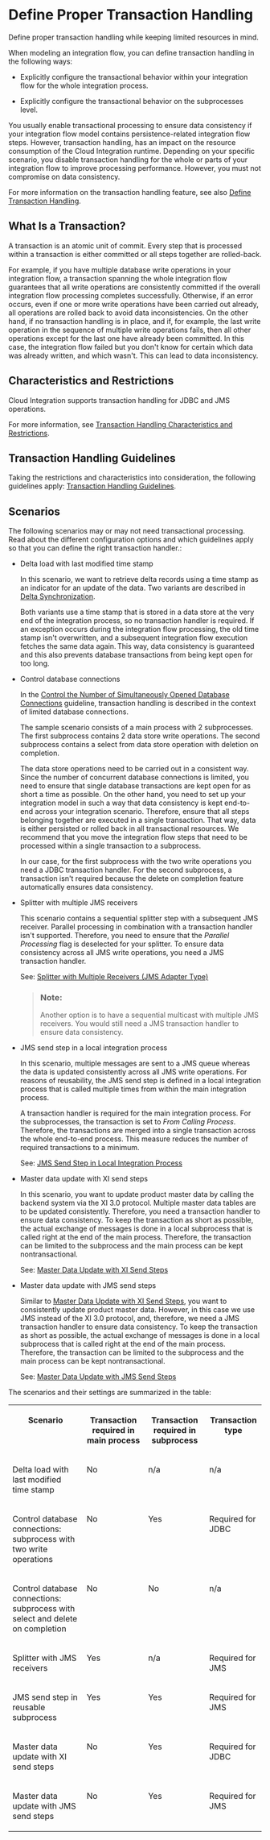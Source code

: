 <!-- loio1c3196315d5a46a293d350b73dc2ccd5 -->

# Define Proper Transaction Handling

Define proper transaction handling while keeping limited resources in mind.

When modeling an integration flow, you can define transaction handling in the following ways:

-   Explicitly configure the transactional behavior within your integration flow for the whole integration process.

-   Explicitly configure the transactional behavior on the subprocesses level.


You usually enable transactional processing to ensure data consistency if your integration flow model contains persistence-related integration flow steps. However, transaction handling, has an impact on the resource consumption of the Cloud Integration runtime. Depending on your specific scenario, you disable transaction handling for the whole or parts of your integration flow to improve processing performance. However, you must not compromise on data consistency.

For more information on the transaction handling feature, see also [Define Transaction Handling](define-transaction-handling-2a5d4bc.md).



<a name="loio1c3196315d5a46a293d350b73dc2ccd5__section_bgx_1f5_w4b"/>

## What Is a Transaction?

A transaction is an atomic unit of commit. Every step that is processed within a transaction is either committed or all steps together are rolled-back.

For example, if you have multiple database write operations in your integration flow, a transaction spanning the whole integration flow guarantees that all write operations are consistently committed if the overall integration flow processing completes successfully. Otherwise, if an error occurs, even if one or more write operations have been carried out already, all operations are rolled back to avoid data inconsistencies. On the other hand, if no transaction handling is in place, and if, for example, the last write operation in the sequence of multiple write operations fails, then all other operations except for the last one have already been committed. In this case, the integration flow failed but you don't know for certain which data was already written, and which wasn't. This can lead to data inconsistency.



<a name="loio1c3196315d5a46a293d350b73dc2ccd5__section_ktq_kf5_w4b"/>

## Characteristics and Restrictions

Cloud Integration supports transaction handling for JDBC and JMS operations.

For more information, see [Transaction Handling Characteristics and Restrictions](transaction-handling-characteristics-and-restrictions-2388efb.md).



<a name="loio1c3196315d5a46a293d350b73dc2ccd5__section_qvr_n35_w4b"/>

## Transaction Handling Guidelines

Taking the restrictions and characteristics into consideration, the following guidelines apply: [Transaction Handling Guidelines](transaction-handling-guidelines-52e3f67.md).



<a name="loio1c3196315d5a46a293d350b73dc2ccd5__section_m1h_hj5_w4b"/>

## Scenarios

The following scenarios may or may not need transactional processing. Read about the different configuration options and which guidelines apply so that you can define the right transaction handler.:

-   Delta load with last modified time stamp

    In this scenario, we want to retrieve delta records using a time stamp as an indicator for an update of the data. Two variants are described in [Delta Synchronization](delta-synchronization-012be7e.md).

    Both variants use a time stamp that is stored in a data store at the very end of the integration process, so no transaction handler is required. If an exception occurs during the integration flow processing, the old time stamp isn't overwritten, and a subsequent integration flow execution fetches the same data again. This way, data consistency is guaranteed and this also prevents database transactions from being kept open for too long.

-   Control database connections

    In the [Control the Number of Simultaneously Opened Database Connections](control-the-number-of-simultaneously-opened-database-connections-90628e9.md) guideline, transaction handling is described in the context of limited database connections.

    The sample scenario consists of a main process with 2 subprocesses. The first subprocess contains 2 data store write operations. The second subprocess contains a select from data store operation with deletion on completion.

    The data store operations need to be carried out in a consistent way. Since the number of concurrent database connections is limited, you need to ensure that single database transactions are kept open for as short a time as possible. On the other hand, you need to set up your integration model in such a way that data consistency is kept end-to-end across your integration scenario. Therefore, ensure that all steps belonging together are executed in a single transaction. That way, data is either persisted or rolled back in all transactional resources. We recommend that you move the integration flow steps that need to be processed within a single transaction to a subprocess.

    In our case, for the first subprocess with the two write operations you need a JDBC transaction handler. For the second subprocess, a transaction isn't required because the delete on completion feature automatically ensures data consistency.

-   Splitter with multiple JMS receivers

    This scenario contains a sequential splitter step with a subsequent JMS receiver. Parallel processing in combination with a transaction handler isn't supported. Therefore, you need to ensure that the *Parallel Processing* flag is deselected for your splitter. To ensure data consistency across all JMS write operations, you need a JMS transaction handler.

    See: [Splitter with Multiple Receivers \(JMS Adapter Type\)](splitter-with-multiple-receivers-jms-adapter-type-fc2755c.md)

    > ### Note:  
    > Another option is to have a sequential multicast with multiple JMS receivers. You would still need a JMS transaction handler to ensure data consistency.

-   JMS send step in a local integration process

    In this scenario, multiple messages are sent to a JMS queue whereas the data is updated consistently across all JMS write operations. For reasons of reusability, the JMS send step is defined in a local integration process that is called multiple times from within the main integration process.

    A transaction handler is required for the main integration process. For the subprocesses, the transaction is set to *From Calling Process*. Therefore, the transactions are merged into a single transaction across the whole end-to-end process. This measure reduces the number of required transactions to a minimum.

    See: [JMS Send Step in Local Integration Process](jms-send-step-in-local-integration-process-a5644c8.md)

-   Master data update with XI send steps

    In this scenario, you want to update product master data by calling the backend system via the XI 3.0 protocol. Multiple master data tables are to be updated consistently. Therefore, you need a transaction handler to ensure data consistency. To keep the transaction as short as possible, the actual exchange of messages is done in a local subprocess that is called right at the end of the main process. Therefore, the transaction can be limited to the subprocess and the main process can be kept nontransactional.

    See: [Master Data Update with XI Send Steps](master-data-update-with-xi-send-steps-5fb0541.md)

-   Master data update with JMS send steps

    Similar to [Master Data Update with XI Send Steps](master-data-update-with-xi-send-steps-5fb0541.md), you want to consistently update product master data. However, in this case we use JMS instead of the XI 3.0 protocol, and, therefore, we need a JMS transaction handler to ensure data consistency. To keep the transaction as short as possible, the actual exchange of messages is done in a local subprocess that is called right at the end of the main process. Therefore, the transaction can be limited to the subprocess and the main process can be kept nontransactional.

    See: [Master Data Update with JMS Send Steps](master-data-update-with-jms-send-steps-1c3e583.md)


The scenarios and their settings are summarized in the table:


<table>
<tr>
<th valign="top">

Scenario



</th>
<th valign="top">

Transaction required in main process



</th>
<th valign="top">

Transaction required in subprocess



</th>
<th valign="top">

Transaction type



</th>
</tr>
<tr>
<td valign="top">

Delta load with last modified time stamp



</td>
<td valign="top">

No



</td>
<td valign="top">

n/a



</td>
<td valign="top">

n/a



</td>
</tr>
<tr>
<td valign="top">

Control database connections: subprocess with two write operations



</td>
<td valign="top">

No



</td>
<td valign="top">

Yes



</td>
<td valign="top">

Required for JDBC



</td>
</tr>
<tr>
<td valign="top">

Control database connections: subprocess with select and delete on completion



</td>
<td valign="top">

No



</td>
<td valign="top">

No



</td>
<td valign="top">

n/a



</td>
</tr>
<tr>
<td valign="top">

Splitter with JMS receivers



</td>
<td valign="top">

Yes



</td>
<td valign="top">

n/a



</td>
<td valign="top">

Required for JMS



</td>
</tr>
<tr>
<td valign="top">

JMS send step in reusable subprocess



</td>
<td valign="top">

Yes



</td>
<td valign="top">

Yes



</td>
<td valign="top">

Required for JMS



</td>
</tr>
<tr>
<td valign="top">

Master data update with XI send steps



</td>
<td valign="top">

No



</td>
<td valign="top">

Yes



</td>
<td valign="top">

Required for JDBC



</td>
</tr>
<tr>
<td valign="top">

Master data update with JMS send steps



</td>
<td valign="top">

No



</td>
<td valign="top">

Yes



</td>
<td valign="top">

Required for JMS



</td>
</tr>
</table>

